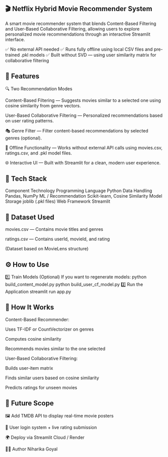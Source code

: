 ## 🎬 Netflix Hybrid Movie Recommender System
A smart movie recommender system that blends Content-Based Filtering and User-Based Collaborative Filtering, allowing users to explore personalized movie recommendations through an interactive Streamlit interface.

✅ No external API needed
✅ Runs fully offline using local CSV files and pre-trained .pkl models
✅ Built without SVD — using user similarity matrix for collaborative filtering

## 🚀 Features
🔍 Two Recommendation Modes

Content-Based Filtering — Suggests movies similar to a selected one using cosine similarity from genre vectors.

User-Based Collaborative Filtering — Personalized recommendations based on user rating patterns.

🎭 Genre Filter — Filter content-based recommendations by selected genres (optional).

💾 Offline Functionality — Works without external API calls using movies.csv, ratings.csv, and .pkl model files.

🌐 Interactive UI — Built with Streamlit for a clean, modern user experience.

## 🧠 Tech Stack
Component	Technology
Programming Language	Python
Data Handling	Pandas, NumPy
ML / Recommendation	Scikit-learn, Cosine Similarity
Model Storage	joblib (.pkl files)
Web Framework	Streamlit

## 📂 Dataset Used
movies.csv — Contains movie titles and genres

ratings.csv — Contains userId, movieId, and rating

(Dataset based on MovieLens structure)

## ⚙️ How to Use
1️⃣ Train Models (Optional)
If you want to regenerate models:
python build_content_model.py
python build_user_cf_model.py
2️⃣ Run the Application
streamlit run app.py

## 🧪 How It Works
Content-Based Recommender:

Uses TF-IDF or CountVectorizer on genres

Computes cosine similarity

Recommends movies similar to the one selected

User-Based Collaborative Filtering:

Builds user-item matrix

Finds similar users based on cosine similarity

Predicts ratings for unseen movies

## 🌱 Future Scope
🖼️ Add TMDB API to display real-time movie posters

🔐 User login system + live rating submission

🌍 Deploy via Streamlit Cloud / Render

👩‍💻 Author
Niharika Goyal
